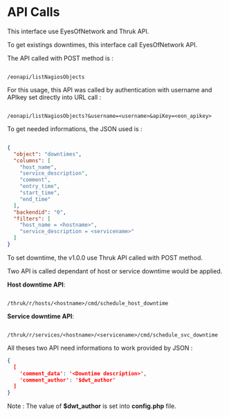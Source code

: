 # API Calls

This interface use EyesOfNetwork and Thruk API.

To get existings downtimes, this interface call EyesOfNetwork API.

The API called with POST method is :

```

/eonapi/listNagiosObjects

```

For this usage, this API was called by authentication with username and APIkey set directly into URL call :

```

/eonapi/listNagiosObjects?&username=<username>&apiKey=<eon_apikey>

```

To get needed informations, the JSON used is :

```json

{
  "object": "downtimes",
  "columns": [
    "host_name",
    "service_description",
    "comment",
    "entry_time",
    "start_time",
    "end_time"
  ],
  "backendid": "0",
  "filters": [
    "host_name = <hostname>",
    "service_description = <servicename>"
  ]
}

```

To set downtime, the v1.0.0 use Thruk API called with POST method.

Two API is called dependant of host or service downtime would be applied.

__Host downtime API__:

```

/thruk/r/hosts/<hostname>/cmd/schedule_host_downtime

```

__Service downtime API__:

```

/thruk/r/services/<hostname>/<servicename>/cmd/schedule_svc_downtime

```

All theses two API need informations to work provided by JSON :

```json
{
  [
    'comment_data': '<Downtime description>',
    'comment_author': '$dwt_author'
  ]
}
```

Note : The value of __$dwt\_author__ is set into __config.php__ file.